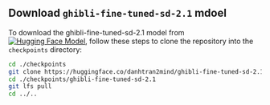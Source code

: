 
## Download `ghibli-fine-tuned-sd-2.1` mdoel

To download the ghibli-fine-tuned-sd-2.1 model from [![Hugging Face Model](https://img.shields.io/badge/Model-Hugging%20Face-yellow?style=flat&logo=huggingface)](https://huggingface.co/danhtran2mind/ghibli-fine-tuned-sd-2.1), follow these steps to clone the repository into the `checkpoints` directory:

```bash
cd ./checkpoints
git clone https://huggingface.co/danhtran2mind/ghibli-fine-tuned-sd-2.1
cd ./checkpoints/ghibli-fine-tuned-sd-2.1
git lfs pull
cd ../..
```
